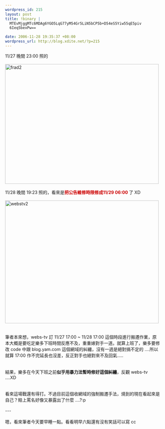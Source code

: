 ```yaml
--- 
wordpress_id: 215
layout: post
title: !binary |
  MTEvMjggMTc6MDAg6YGO5LqG77yM54Gr5LiN5bCP5b+D54eS5Yiw55qE5piv
  6Ieq5bexPw==

date: 2006-11-28 19:35:37 +08:00
wordpress_url: http://blog.xdite.net/?p=215
---
```

11/27 晚間 23:00 照的<br /><br /><a href="http://www.flickr.com/photos/14765209@N00/308558227/" title="Photo Sharing"><img width="500" height="390" src="http://static.flickr.com/116/308558227_cb9c3f66ac.jpg" alt="frad2" /></a><br /><br />11/28 晚間 19:23 照的，看來是<font color="#cc0000"><strong>把公告維修時限修成11/29 06:00 </strong></font>了 XD<br /><br /><a href="http://www.flickr.com/photos/14765209@N00/308559215/" title="Photo Sharing"><img width="500" height="400" src="http://static.flickr.com/106/308559215_84ddbcb0ed.jpg" alt="webstv2" /></a><br /><br /><br />筆者本來想，webs-tv 訂 11/27 17:00 ~ 11/28 17:00 這個時段進行搬遷作業，原本大概是要吃定樂多下班時間反應不及，重重婊對手一道。就算上班了，樂多要修改 code 中跟 blog.yam.com 這個網域的糾纏，沒有一週是絕對搞不定的 ....所以就算 17:00 作不完延長也沒差，反正對手也絕對來不及回氣.....<br /><br /><br />結果，樂多在今天下班之前<strong>似乎用暴力法暫時修好這個糾纏</strong>，反觀 webs-tv ....XD <br /><br /><br />看來這場戰還有得打。不過目前這個收網域的強制搬遷手法，燒到的現在看起來是自己？賠上罵名好像又暴露出了什麼 ....?:p<br /><br />---<br /><br />嗯，看來筆者今天要早睡一點。看看明早六點還有沒有笑話可以寫 cc
